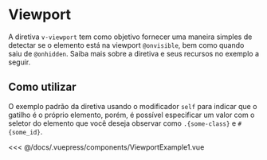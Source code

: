 # Viewport

A diretiva `v-viewport` tem como objetivo fornecer uma maneira simples de detectar se o elemento está na viewport `@onvisible`, bem como quando saiu de `@onhidden`. Saiba mais sobre a diretiva e seus recursos no exemplo a seguir.

## Como utilizar

O exemplo padrão da diretiva usando o modificador `self` para indicar que o gatilho é o próprio elemento, porém, é possível especificar um valor com o seletor do elemento que você deseja observar como `.{some-class}` e `#{some_id}`.

<viewport-example-1 />

<<< @/docs/.vuepress/components/ViewportExample1.vue
